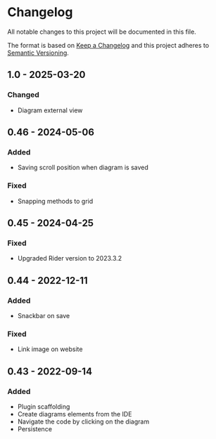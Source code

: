 # Changelog
All notable changes to this project will be documented in this file.

The format is based on [Keep a Changelog](http://keepachangelog.com/en/1.0.0/)
and this project adheres to [Semantic Versioning](http://semver.org/spec/v2.0.0.html).

## 1.0 - 2025-03-20
### Changed
- Diagram external view

## 0.46 - 2024-05-06
### Added
- Saving scroll position when diagram is saved 
### Fixed
- Snapping methods to grid

## 0.45 - 2024-04-25
### Fixed
- Upgraded Rider version to 2023.3.2

## 0.44 - 2022-12-11
### Added
- Snackbar on save
### Fixed
- Link image on website

## 0.43 - 2022-09-14
### Added
- Plugin scaffolding
- Create diagrams elements from the IDE
- Navigate the code by clicking on the diagram
- Persistence
